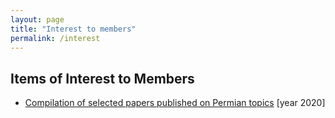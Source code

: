 ```yaml
---
layout: page
title: "Interest to members"
permalink: /interest
---
```

## Items of Interest to Members

* [Compilation of selected papers published on Permian topics](http://stratigraphy.org/subcommission-permian/news/2020-11-13) [year 2020]
